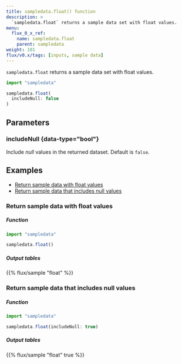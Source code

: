 ```yaml
---
title: sampledata.float() function
description: >
  `sampledata.float` returns a sample data set with float values.
menu:
  flux_0_x_ref:
    name: sampledata.float
    parent: sampledata
weight: 101
flux/v0.x/tags: [inputs, sample data]
---
```


`sampledata.float` returns a sample data set with float values.

```js
import "sampledata"

sampledata.float(
  includeNull: false
)
```

## Parameters

### includeNull {data-type="bool"}
Include _null_ values in the returned dataset.
Default is `false`.

## Examples

- [Return sample data with float values](#return-sample-data-with-float-values)
- [Return sample data that includes null values](#return-sample-data-that-includes-null-values)

### Return sample data with float values

##### Function
```js
import "sampledata"

sampledata.float()
```
##### Output tables
{{% flux/sample "float" %}}

### Return sample data that includes null values

##### Function
```js
import "sampledata"

sampledata.float(includeNull: true)
```
##### Output tables
{{% flux/sample "float" true %}}